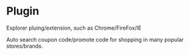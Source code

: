 Plugin
======

Explorer pluing/extension, such as Chrome/FireFox/IE

Auto search coupon code/promote code for shopping in many popular stores/brands.
